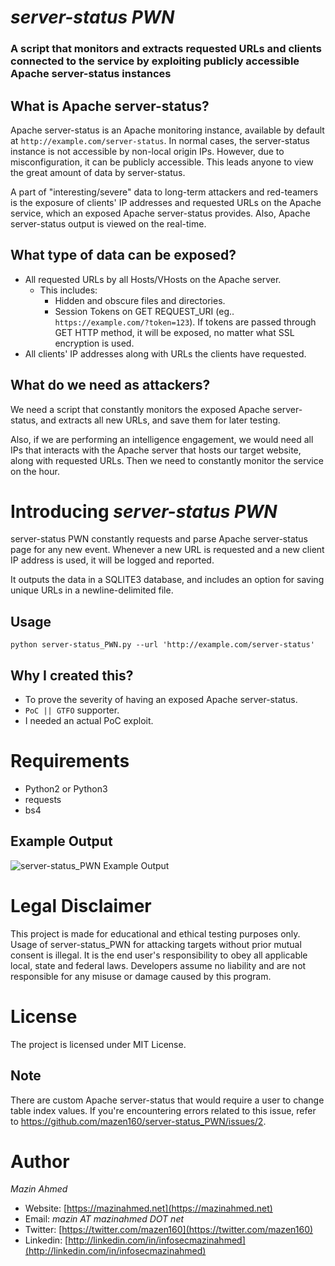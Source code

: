 *server-status PWN*
=====================

### A script that monitors and extracts requested URLs and clients connected to the service by exploiting publicly accessible Apache server-status instances ###


## What is Apache server-status? ##
Apache server-status is an Apache monitoring instance, available by default at `http://example.com/server-status`. In normal cases, the server-status instance is not accessible by non-local origin IPs. However, due to misconfiguration, it can be publicly accessible. This leads anyone to view the great amount of data by server-status.

A part of "interesting/severe" data to long-term attackers and red-teamers is the exposure of clients' IP addresses and requested URLs on the Apache service, which an exposed Apache server-status provides. Also, Apache server-status output is viewed on the real-time.

## What type of data can be exposed? ##
* All requested URLs by all Hosts/VHosts on the Apache server.
	* This includes:
		* Hidden and obscure files and directories.
		* Session Tokens on GET REQUEST_URI (eg.. `https://example.com/?token=123`). If tokens are passed through GET HTTP method, it will be exposed, no matter what SSL encryption is used.
* All clients' IP addresses along with URLs the clients have requested.

## What do we need as attackers? ##
We need a script that constantly monitors the exposed Apache server-status, and extracts all new URLs, and save them for later testing.

Also, if we are performing an intelligence engagement, we would need all IPs that interacts with the Apache server that hosts our target website, along with requested URLs. Then we need to constantly monitor the service on the hour.


# Introducing *server-status PWN* #
server-status PWN constantly requests and parse Apache server-status page for any new event. Whenever a new URL is requested and a new client IP address is used, it will be logged and reported.

It outputs the data in a SQLITE3 database, and includes an option for saving unique URLs in a newline-delimited file.


## **Usage** ##
`python server-status_PWN.py --url 'http://example.com/server-status'`


## **Why I created this?** ##
* To prove the severity of having an exposed Apache server-status. 
* `PoC || GTFO` supporter.
* I needed an actual PoC exploit.

# **Requirements** #
* Python2 or Python3
* requests
* bs4


## **Example Output** ##
![server-status_PWN Example Output](https://raw.githubusercontent.com/mazen160/public/master/static/images/server-status_PWN-Demo.png)


# **Legal Disclaimer** #
This project is made for educational and ethical testing purposes only. Usage of server-status_PWN for attacking targets without prior mutual consent is illegal. It is the end user's responsibility to obey all applicable local, state and federal laws. Developers assume no liability and are not responsible for any misuse or damage caused by this program.


# **License** #
The project is licensed under MIT License.

## **Note** ##
There are custom Apache server-status that would require a user to change table index values. If you're encountering errors related to this issue, refer to https://github.com/mazen160/server-status_PWN/issues/2.

# **Author** #
*Mazin Ahmed*
* Website: [https://mazinahmed.net](https://mazinahmed.net)
* Email: *mazin AT mazinahmed DOT net*
* Twitter: [https://twitter.com/mazen160](https://twitter.com/mazen160)
* Linkedin: [http://linkedin.com/in/infosecmazinahmed](http://linkedin.com/in/infosecmazinahmed)

